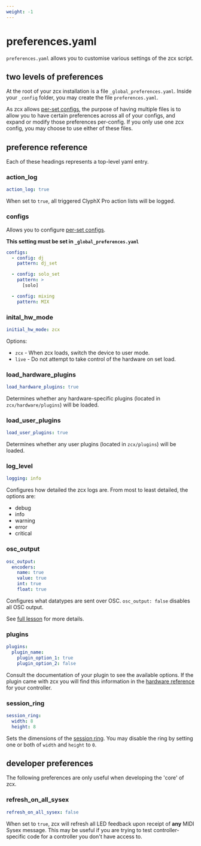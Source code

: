 ```yaml
---
weight: -1
---
```


# preferences.yaml

`preferences.yaml` allows you to customise various settings of the zcx script. 

## two levels of preferences

At the root of your zcx installation is a file `_global_preferences.yaml`.
Inside your `_config` folder, you may create the file `preferences.yaml`.

As zcx allows [per-set configs](/lessons/using-multiple-configs/), the purpose of having multiple files is to allow you to have certain preferences across all of your configs, and expand or modify those preferences per-config.
If you only use one zcx config, you may choose to use either of these files.

## preference reference

Each of these headings represents a top-level yaml entry.

### action_log

```yaml
action_log: true
```

When set to `true`, all triggered ClyphX Pro action lists will be logged.

### configs

Allows you to configure [per-set configs](/lessons/using-multiple-configs/).

**This setting must be set in `_global_preferences.yaml`**

```yaml
configs:
  - config: dj
    pattern: dj_set

  - config: solo_set
    pattern: >
      [solo]

  - config: mixing
    pattern: MIX
```


### inital_hw_mode
```yaml
initial_hw_mode: zcx
```

Options:

- `zcx` - When zcx loads, switch the device to user mode.
- `live` - Do not attempt to take control of the hardware on set load.

### load_hardware_plugins

```yaml
load_hardware_plugins: true
```

Determines whether any hardware-specific plugins (located in `zcx/hardware/plugins`) will be loaded.

### load_user_plugins

```yaml
load_user_plugins: true
```

Determines whether any user plugins (located in `zcx/plugins`) will be loaded.

### log_level

```yaml
logging: info
```

Configures how detailed the zcx logs are. From most to least detailed, the options are:

- debug
- info
- warning
- error
- critical

### osc_output

```yaml
osc_output:
  encoders:
    name: true
    value: true
    int: true
    float: true
```

Configures what datatypes are sent over OSC. 
`osc_output: false` disables all OSC output.

See [full lesson](/lessons/osc-output) for more details.

### plugins

```yaml
plugins:
  plugin_name:
    plugin_option_1: true
    plugin_option_2: false
```

Consult the documentation of your plugin to see the available options.
If the plugin came with zcx you will find this information in the [hardware reference](/reference/hardware-reference) for your controller.

### session_ring
```yaml
session_ring:
  width: 8
  height: 8
```

Sets the dimensions of the [session ring](/lessons/session-ring).
You may disable the ring by setting one or both of `width` and `height` to `0`.

## developer preferences

The following preferences are only useful when developing the 'core' of zcx.

### refresh_on_all_sysex

```yaml
refresh_on_all_sysex: false
```

When set to `true`, zcx will refresh all LED feedback upon receipt of **any** MIDI Sysex message.
This may be useful if you are trying to test controller-specific code for a controller you don't have access to.
